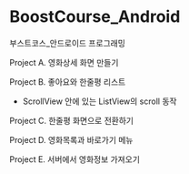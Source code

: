 # BoostCourse_Android
부스트코스_안드로이드 프로그래밍 

Project A. 영화상세 화면 만들기

Project B. 좋아요와 한줄평 리스트 
- ScrollView 안에 있는 ListView의 scroll 동작   

Project C. 한줄평 화면으로 전환하기

Project D. 영화목록과 바로가기 메뉴

Project E. 서버에서 영화정보 가져오기
